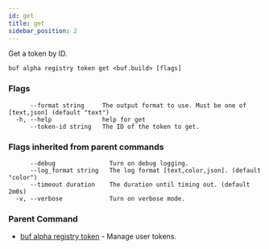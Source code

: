 ```yaml
---
id: get
title: get
sidebar_position: 2
---
```

Get a token by ID.

```
buf alpha registry token get <buf.build> [flags]
```

### Flags

```
      --format string     The output format to use. Must be one of [text,json] (default "text")
  -h, --help              help for get
      --token-id string   The ID of the token to get.
```

### Flags inherited from parent commands

```
      --debug               Turn on debug logging.
      --log_format string   The log format [text,color,json]. (default "color")
      --timeout duration    The duration until timing out. (default 2m0s)
  -v, --verbose             Turn on verbose mode.
```

### Parent Command

* [buf alpha registry token](index.md)	 - Manage user tokens.
